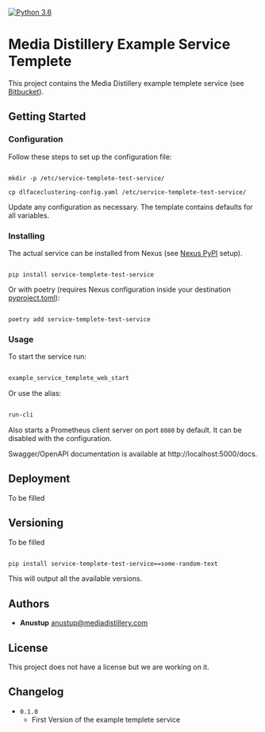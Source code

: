 [![Python 3.6](https://img.shields.io/badge/python-3.6-blue.svg)](https://www.python.org/downloads/release/python-3614/)

# Media Distillery Example Service Templete

This project contains the Media Distillery example templete service (see [Bitbucket](https://bitbucket.org/mediadistillery/md-dl-face-clustering)).

## Getting Started

### Configuration

Follow these steps to set up the configuration file:

```shell

mkdir -p /etc/service-templete-test-service/

cp dlfaceclustering-config.yaml /etc/service-templete-test-service/

```

Update any configuration as necessary. The template contains defaults for all variables.

### Installing

The actual service can be installed from Nexus (see [Nexus PyPI](https://mediadistillery.atlassian.net/wiki/spaces/DW/pages/21496105/Setting+up+Nexus+as+your+Extra+PyPI+repository) setup).

```shell

pip install service-templete-test-service

```

Or with poetry (requires Nexus configuration inside your destination [pyproject.toml](example-service-templete-service/pyproject.toml)):

```shell

poetry add service-templete-test-service

```

### Usage

To start the service run:

```bash

example_service_templete_web_start

```

Or use the alias:

```bash

run-cli

```

Also starts a Prometheus client server on port `8080` by default. It can be disabled with the configuration.

Swagger/OpenAPI documentation is available at http://localhost:5000/docs.


## Deployment

To be filled 

## Versioning

To be filled 

```bash

pip install service-templete-test-service==some-random-text

```

This will output all the available versions.

## Authors

* **Anustup** anustup@mediadistillery.com


## License

This project does not have a license but we are working on it.

## Changelog

* `0.1.0`
    * First Version of the example templete service

    




